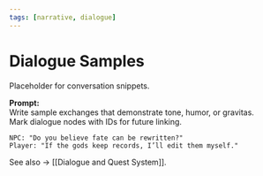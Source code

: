 ```yaml
---
tags: [narrative, dialogue]
---
```


# Dialogue Samples

Placeholder for conversation snippets.

**Prompt:**  
Write sample exchanges that demonstrate tone, humor, or gravitas.  
Mark dialogue nodes with IDs for future linking.

```[Node01]  
NPC: "Do you believe fate can be rewritten?"  
Player: "If the gods keep records, I’ll edit them myself."

```

See also → [[Dialogue and Quest System]].
